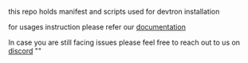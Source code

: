 this repo holds manifest and scripts used for devtron installation 

for usages instruction please refer our [documentation](https://docs.devtron.ai/setup/install) 

In case you are still facing issues please feel free to reach out to us on [discord](https://discord.gg/72JDKy4)
""

